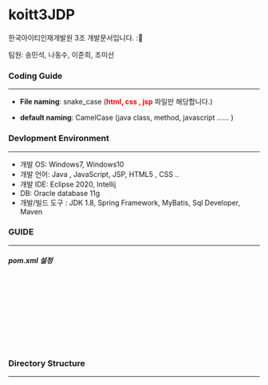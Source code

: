 # koitt3JDP

한국아이티인재개발원 3조 개발문서입니다. ::rocket:

팀원: 송민석, 나동수, 이준희, 조미선



### Coding Guide

----

* **File naming**: snake_case (<span style="color:red">**html, css , jsp**</span> 파일만 해당합니다.)

* **default naming**: CamelCase (java class, method, javascript ...... )



### Devlopment Environment

-----

* 개발 OS: Windows7, Windows10
* 개발 언어: Java , JavaScript, JSP, HTML5 , CSS ..
* 개발 IDE: Eclipse 2020, Intellij
* DB: Oracle database 11g
* 개발/빌드 도구  : JDK 1.8, Spring Framework, MyBatis, Sql Developer, Maven



### GUIDE

----

##### pom.xml 설정

```











```



























### Directory Structure

---

